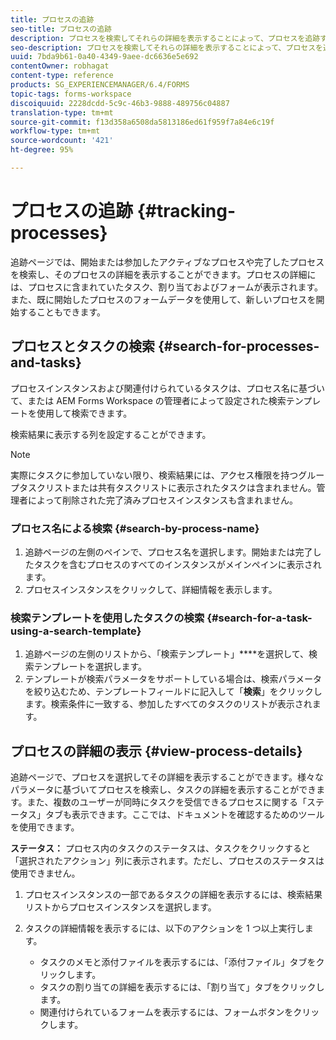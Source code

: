 ```yaml
---
title: プロセスの追跡
seo-title: プロセスの追跡
description: プロセスを検索してそれらの詳細を表示することによって、プロセスを追跡する方法。
seo-description: プロセスを検索してそれらの詳細を表示することによって、プロセスを追跡する方法。
uuid: 7bda9b61-0a40-4349-9aee-dc6636e5e692
contentOwner: robhagat
content-type: reference
products: SG_EXPERIENCEMANAGER/6.4/FORMS
topic-tags: forms-workspace
discoiquuid: 2228dcdd-5c9c-46b3-9888-489756c04887
translation-type: tm+mt
source-git-commit: f13d358a6508da5813186ed61f959f7a84e6c19f
workflow-type: tm+mt
source-wordcount: '421'
ht-degree: 95%

---
```



# プロセスの追跡 {#tracking-processes}

追跡ページでは、開始または参加したアクティブなプロセスや完了したプロセスを検索し、そのプロセスの詳細を表示することができます。プロセスの詳細には、プロセスに含まれていたタスク、割り当ておよびフォームが表示されます。また、既に開始したプロセスのフォームデータを使用して、新しいプロセスを開始することもできます。

## プロセスとタスクの検索  {#search-for-processes-and-tasks}

プロセスインスタンスおよび関連付けられているタスクは、プロセス名に基づいて、または AEM Forms Workspace の管理者によって設定された検索テンプレートを使用して検索できます。

検索結果に表示する列を設定することができます。

>[!NOTE]
>
>実際にタスクに参加していない限り、検索結果には、アクセス権限を持つグループタスクリストまたは共有タスクリストに表示されたタスクは含まれません。管理者によって削除された完了済みプロセスインスタンスも含まれません。

### プロセス名による検索  {#search-by-process-name}

1. 追跡ページの左側のペインで、プロセス名を選択します。開始または完了したタスクを含むプロセスのすべてのインスタンスがメインペインに表示されます。
1. プロセスインスタンスをクリックして、詳細情報を表示します。

### 検索テンプレートを使用したタスクの検索  {#search-for-a-task-using-a-search-template}

1. 追跡ページの左側のリストから、「検索テンプレート」****&#x200B;を選択して、検索テンプレートを選択します。
1. テンプレートが検索パラメータをサポートしている場合は、検索パラメータを絞り込むため、テンプレートフィールドに記入して「**検索**」をクリックします。検索条件に一致する、参加したすべてのタスクのリストが表示されます。

## プロセスの詳細の表示  {#view-process-details}

追跡ページで、プロセスを選択してその詳細を表示することができます。様々なパラメータに基づいてプロセスを検索し、タスクの詳細を表示することができます。また、複数のユーザーが同時にタスクを受信できるプロセスに関する「ステータス」タブも表示できます。ここでは、ドキュメントを確認するためのツールを使用できます。

**ステータス：** プロセス内のタスクのステータスは、タスクをクリックすると「選択されたアクション」列に表示されます。ただし、プロセスのステータスは使用できません。

1. プロセスインスタンスの一部であるタスクの詳細を表示するには、検索結果リストからプロセスインスタンスを選択します。
1. タスクの詳細情報を表示するには、以下のアクションを 1 つ以上実行します。

   * タスクのメモと添付ファイルを表示するには、「添付ファイル」タブをクリックします。
   * タスクの割り当ての詳細を表示するには、「割り当て」タブをクリックします。
   * 関連付けられているフォームを表示するには、フォームボタンをクリックします。

